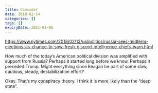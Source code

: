 ```yaml
---
title: Consider
date: 2018-02-14
categories: []
tags: []
expiryDate: 2021-01-06
---
```


<https://www.nytimes.com/2018/02/13/us/politics/russia-sees-midterm-elections-as-chance-to-sow-fresh-discord-intelligence-chiefs-warn.html>

How much of the today’s American political division was amplified with support from Russia? Perhaps it started long before we know. Perhaps it preceded Trump. Might everything since Reagan be part of some slow, cautious, steady, destabilization effort?

Okay. That’s my conspiracy theory. I think it is more likely than the “deep state”.
